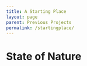 ```yaml
---
title: A Starting Place 
layout: page 
parent: Previous Projects
permalink: /startingplace/
---
```


# State of Nature 